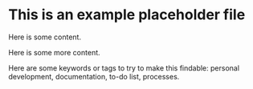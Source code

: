 # This is an example placeholder file

Here is some content.

Here is some more content.

Here are some keywords or tags to try to make this findable: personal development, documentation, to-do list, processes.